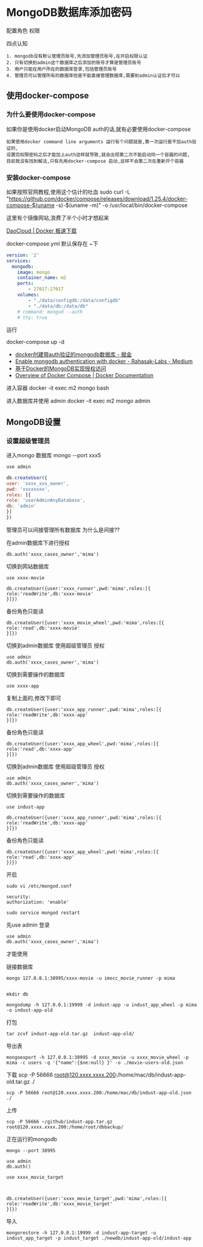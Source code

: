 # MongoDB数据库添加密码

配置角色 权限

四点认知

	1. mongodb没有默认管理员账号,先添加管理员账号,在开启权限认证
	2. 只有切换到admin这个数据库之后添加的账号才算是管理员账号
	3. 用户只能在用户所在的数据库登录,包括管理员账号
	4. 管理员可以管理所有的数据库但是不能直接管理数据库,需要到admin认证后才可以

## 使用docker-compose

### 为什么要使用docker-compose

如果你是使用docker启动MongoDB auth的话,就有必要使用docker-compose

    如果使用docker command line arguments 运行有个问题就是,第一次运行是不加auth验证的,
    设置完权限密码之后才能加上auth这样就导致,就会出现第二次不能启动同一个容器的问题,
    目前我没有找到解法,只有先用docker-compose 启动,这样不会第二次在重新开个容器

### 安装docker-compose 
如果按照官网教程,使用这个估计的吐血
sudo curl -L "https://github.com/docker/compose/releases/download/1.25.4/docker-compose-$(uname -s)-$(uname -m)" -o /usr/local/bin/docker-compose

这里有个镜像网站,浪费了半个小时才想起来

[DaoCloud | Docker 极速下载](https://get.daocloud.io/)


docker-compose.yml 默认保存在 ~下
```yaml
version: '2'
services:
  mongodb:
    image: mongo
    container_name: m2
    ports:
        - 27017:27017
    volumes:
        - "./data/configdb:/data/configdb"
        - "./data/db:/data/db"
    # command: mongod --auth
    # tty: true
```


运行

docker-compose up -d

* [docker创建带auth验证的mongodb数据库 - 掘金](https://juejin.im/post/5a560286f265da3e33043ab0)
* [Enable mongodb authentication with docker - Rahasak-Labs - Medium](https://medium.com/rahasak/enable-mongodb-authentication-with-docker-1b9f7d405a94)
* [基于Docker的MongoDB实现授权访问](https://blog.igevin.info/posts/docker-mongo-auth/)
* [Overview of Docker Compose | Docker Documentation](https://docs.docker.com/compose/)

进入容器
docker -it exec m2 mongo bash

进入数据库并使用 admin
docker -it exec m2 mongo admin


## MongoDB设置

### 设置超级管理员

进入mongo 数据库 mongo --port xxx5
```js
use admin

db.createUser({
user: 'xxxx_xxx_owner',
pwd: 'xxxxxxxx',
roles: [{
role: 'userAdminAnyDatabase',
db: 'admin'
}]
})

```


管理员可以间接管理所有数据库
为什么是间接??

在admin数据库下进行授权

    db.auth('xxxx_cases_owner','mima')
切换到网站数据库
    
    use xxxx-movie

    db.createUser({user:'xxxx_runner',pwd:'mima',roles:[{
    role:'readWrite',db:'xxxx-movie'
    }]})

备份角色只能读

    db.createUser({user:'xxxx_movie_wheel',pwd:'mima',roles:[{
    role:'read',db:'xxxx-movie'
    }]})


切换到admin数据库
使用超级管理员 授权

    use admin
    db.auth('xxxx_cases_owner','mima')

切换到需要操作的数据库

    use xxxx-app

复制上面的,修改下即可

    db.createUser({user:'xxxx_app_runner',pwd:'mima',roles:[{
    role:'readWrite',db:'xxxx-app'
    }]})

备份角色只能读

    db.createUser({user:'xxxx_app_wheel',pwd:'mima',roles:[{
    role:'read',db:'xxxx-app'
    }]})

切换到admin数据库
使用超级管理员 授权

    use admin
    db.auth('xxxx_cases_owner','mima')

切换到需要操作的数据库

    use indust-app

    db.createUser({user:'xxxx_app_runner',pwd:'mima',roles:[{
    role:'readWrite',db:'xxxx-app'
    }]})

备份角色只能读

    db.createUser({user:'xxxx_app_wheel',pwd:'mima',roles:[{
    role:'read',db:'xxxx-app'
    }]})
开启

    sudo vi /etc/mongod.conf
    
    security:
    authorization: 'enable'

    sudo service mongod restart

先use admin 登录 

    use admin
    db.auth('xxxx_cases_owner','mima')
才能使用

链接数据库

    mongo 127.0.0.1:38995/xxxx-movie -u imocc_movie_runner -p mima


    mkdir db
    
    mongodump -h 127.0.0.1:19999 -d indust-app -u indust_app_wheel -p mima -o indust-app-old


打包

    tar zcvf indust-app-old.tar.gz  indust-app-old/

导出表

    mongoexport -h 127.0.0.1:38995 -d xxxx_movie -u xxxx_movie_wheel -p mima -c users -q '{"name":{$ne:null} }' -o ./movie-users-old.json   

下载
    scp -P 56666 root@120.xxxx.xxxx.200:/home/mac/db/indust-app-old.tar.gz ./

    scp -P 56666 root@120.xxxx.xxxx.200:/home/mac/db/indust-app-old.json ./

上传

    scp -P 56666 ~/github/indust-app.tar.gz root@120.xxxx.xxxx.200:/home/root/dbbackup/


正在运行的mongodb 

    mongo --port 38995

    use admin 
    db.auth()
    
    use xxxx_movie_target 



    db.createUser({user:'xxxx_movie_target',pwd:'mima',roles:[{
    role:'readWrite',db:'xxxx_movie_target'
    }]})

导入

    mongorestore -h 127.0.0.1:19999 -d indust-app-target -u indust_app_target -p indust_target ./newdb/indust-app-old/indust-app


